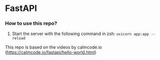 # FastAPI

### How to use this repo?
1. Start the server with the following command in zsh: 
`uvicorn app:app --reload`

This repo is based on the videos by calmcode.io (https://calmcode.io/fastapi/hello-world.html)

